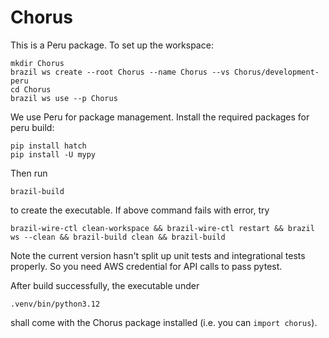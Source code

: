 # Chorus
This is a Peru package. To set up the workspace:
```
mkdir Chorus
brazil ws create --root Chorus --name Chorus --vs Chorus/development-peru
cd Chorus
brazil ws use --p Chorus
```

We use Peru for package management. Install the required packages for peru build:
```
pip install hatch
pip install -U mypy
```

Then run
```
brazil-build
```
to create the executable. If above command fails with error, try
```
brazil-wire-ctl clean-workspace && brazil-wire-ctl restart && brazil ws --clean && brazil-build clean && brazil-build
```
Note the current version hasn't split up unit tests and integrational tests properly. So you need AWS credential for API calls to pass pytest.

After build successfully, the executable under
```
.venv/bin/python3.12
```
shall come with the Chorus package installed (i.e. you can `import chorus`).